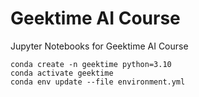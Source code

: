 # Geektime AI Course

Jupyter Notebooks for Geektime AI Course

```
conda create -n geektime python=3.10
conda activate geektime
conda env update --file environment.yml
```
